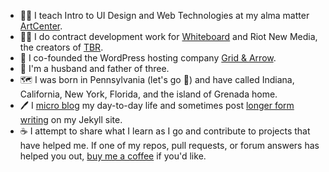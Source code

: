 - 👨‍🏫 I teach Intro to UI Design and Web Technologies at my alma matter [ArtCenter](https://www.artcenter.edu/).
- 👨‍💻 I do contract development work for [Whiteboard](https://www.whiteboard.is) and Riot New Media, the creators of [TBR](https://mytbr.co).
- 🔌 I co-founded the WordPress hosting company [Grid & Arrow](https://gridandarrow.com).
- 🏡 I'm a husband and father of three.
- 🗺 I was born in Pennsylvania (let's go 🐧) and have called Indiana, California, New York, Florida, and the island of Grenada home.
- 🖊 I [micro blog](https://micro.tylerpaulson.com/) my day-to-day life and sometimes post [longer form writing](https://writing.tylerpaulson.com) on my Jekyll site.
- ☕️ I attempt to share what I learn as I go and contribute to projects that have helped me. If one of my repos, pull requests, or forum answers has helped you out, [buy me a coffee](https://www.buymeacoffee.com/tpaulson) if you'd like.
